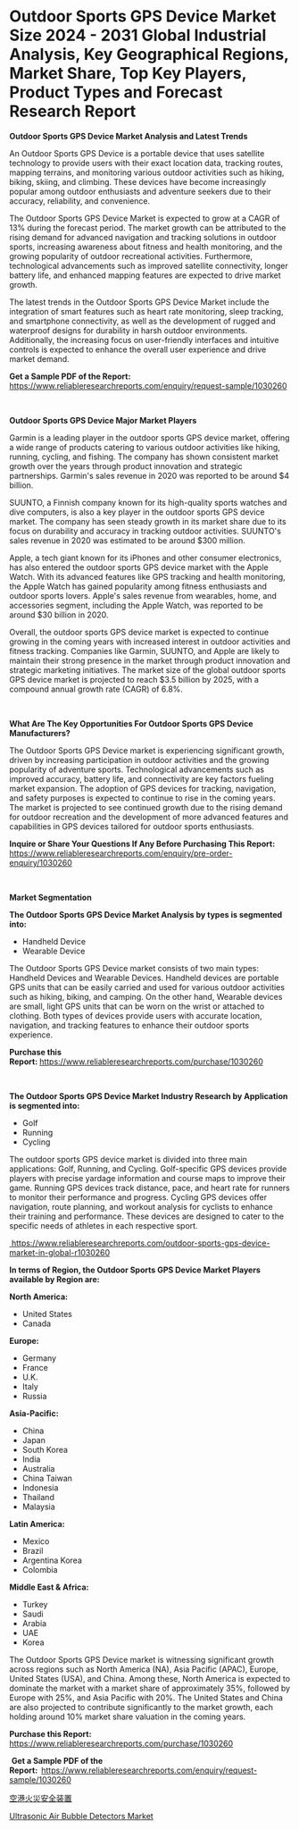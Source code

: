 <p><h1>Outdoor Sports GPS Device Market Size 2024 - 2031 Global Industrial Analysis, Key Geographical Regions, Market Share, Top Key Players, Product Types and Forecast Research Report</h1></p><p><strong>Outdoor Sports GPS Device Market Analysis and Latest Trends</strong></p>
<p><p>An Outdoor Sports GPS Device is a portable device that uses satellite technology to provide users with their exact location data, tracking routes, mapping terrains, and monitoring various outdoor activities such as hiking, biking, skiing, and climbing. These devices have become increasingly popular among outdoor enthusiasts and adventure seekers due to their accuracy, reliability, and convenience.</p><p>The Outdoor Sports GPS Device Market is expected to grow at a CAGR of 13% during the forecast period. The market growth can be attributed to the rising demand for advanced navigation and tracking solutions in outdoor sports, increasing awareness about fitness and health monitoring, and the growing popularity of outdoor recreational activities. Furthermore, technological advancements such as improved satellite connectivity, longer battery life, and enhanced mapping features are expected to drive market growth.</p><p>The latest trends in the Outdoor Sports GPS Device Market include the integration of smart features such as heart rate monitoring, sleep tracking, and smartphone connectivity, as well as the development of rugged and waterproof designs for durability in harsh outdoor environments. Additionally, the increasing focus on user-friendly interfaces and intuitive controls is expected to enhance the overall user experience and drive market demand.</p></p>
<p><strong>Get a Sample PDF of the Report:&nbsp;</strong> <a href="https://www.reliableresearchreports.com/enquiry/request-sample/1030260">https://www.reliableresearchreports.com/enquiry/request-sample/1030260</a></p>
<p>&nbsp;</p>
<p><strong>Outdoor Sports GPS Device Major Market Players</strong></p>
<p><p>Garmin is a leading player in the outdoor sports GPS device market, offering a wide range of products catering to various outdoor activities like hiking, running, cycling, and fishing. The company has shown consistent market growth over the years through product innovation and strategic partnerships. Garmin's sales revenue in 2020 was reported to be around $4 billion.</p><p>SUUNTO, a Finnish company known for its high-quality sports watches and dive computers, is also a key player in the outdoor sports GPS device market. The company has seen steady growth in its market share due to its focus on durability and accuracy in tracking outdoor activities. SUUNTO's sales revenue in 2020 was estimated to be around $300 million.</p><p>Apple, a tech giant known for its iPhones and other consumer electronics, has also entered the outdoor sports GPS device market with the Apple Watch. With its advanced features like GPS tracking and health monitoring, the Apple Watch has gained popularity among fitness enthusiasts and outdoor sports lovers. Apple's sales revenue from wearables, home, and accessories segment, including the Apple Watch, was reported to be around $30 billion in 2020.</p><p>Overall, the outdoor sports GPS device market is expected to continue growing in the coming years with increased interest in outdoor activities and fitness tracking. Companies like Garmin, SUUNTO, and Apple are likely to maintain their strong presence in the market through product innovation and strategic marketing initiatives. The market size of the global outdoor sports GPS device market is projected to reach $3.5 billion by 2025, with a compound annual growth rate (CAGR) of 6.8%.</p></p>
<p>&nbsp;</p>
<p><strong>What Are The Key Opportunities For Outdoor Sports GPS Device Manufacturers?</strong></p>
<p><p>The Outdoor Sports GPS Device market is experiencing significant growth, driven by increasing participation in outdoor activities and the growing popularity of adventure sports. Technological advancements such as improved accuracy, battery life, and connectivity are key factors fueling market expansion. The adoption of GPS devices for tracking, navigation, and safety purposes is expected to continue to rise in the coming years. The market is projected to see continued growth due to the rising demand for outdoor recreation and the development of more advanced features and capabilities in GPS devices tailored for outdoor sports enthusiasts.</p></p>
<p><strong>Inquire or Share Your Questions If Any Before Purchasing This Report:</strong> <a href="https://www.reliableresearchreports.com/enquiry/pre-order-enquiry/1030260">https://www.reliableresearchreports.com/enquiry/pre-order-enquiry/1030260</a></p>
<p>&nbsp;</p>
<p><strong>Market Segmentation</strong></p>
<p><strong>The Outdoor Sports GPS Device Market Analysis by types is segmented into:</strong></p>
<p><ul><li>Handheld Device</li><li>Wearable Device</li></ul></p>
<p><p>The Outdoor Sports GPS Device market consists of two main types: Handheld Devices and Wearable Devices. Handheld devices are portable GPS units that can be easily carried and used for various outdoor activities such as hiking, biking, and camping. On the other hand, Wearable devices are small, light GPS units that can be worn on the wrist or attached to clothing. Both types of devices provide users with accurate location, navigation, and tracking features to enhance their outdoor sports experience.</p></p>
<p><strong>Purchase this Report:&nbsp;</strong><a href="https://www.reliableresearchreports.com/purchase/1030260">https://www.reliableresearchreports.com/purchase/1030260</a></p>
<p>&nbsp;</p>
<p><strong>The Outdoor Sports GPS Device Market Industry Research by Application is segmented into:</strong></p>
<p><ul><li>Golf</li><li>Running</li><li>Cycling</li></ul></p>
<p><p>The outdoor sports GPS device market is divided into three main applications: Golf, Running, and Cycling. Golf-specific GPS devices provide players with precise yardage information and course maps to improve their game. Running GPS devices track distance, pace, and heart rate for runners to monitor their performance and progress. Cycling GPS devices offer navigation, route planning, and workout analysis for cyclists to enhance their training and performance. These devices are designed to cater to the specific needs of athletes in each respective sport.</p></p>
<p><a href="https://www.reliableresearchreports.com/outdoor-sports-gps-device-market-in-global-r1030260">&nbsp;https://www.reliableresearchreports.com/outdoor-sports-gps-device-market-in-global-r1030260</a></p>
<p><strong>In terms of Region, the Outdoor Sports GPS Device Market Players available by Region are:</strong></p>
<p>
    <p> <strong> North America: </strong>
        <ul>
            <li>United States</li>
            <li>Canada</li>
        </ul>
        </p> 
    <p> <strong> Europe: </strong>
        <ul>
            <li>Germany</li>
            <li>France</li>
            <li>U.K.</li>
            <li>Italy</li>
            <li>Russia</li>
        </ul>
        </p> 
    <p> <strong> Asia-Pacific: </strong>
        <ul>
            <li>China</li>
            <li>Japan</li>
            <li>South Korea</li>
            <li>India</li>
            <li>Australia</li>
            <li>China Taiwan</li>
            <li>Indonesia</li>
            <li>Thailand</li>
            <li>Malaysia</li>
        </ul>
        </p> 
    <p> <strong> Latin America: </strong>
        <ul>
            <li>Mexico</li>
            <li>Brazil</li>
            <li>Argentina Korea</li>
            <li>Colombia</li>
        </ul>
        </p> 
    <p> <strong> Middle East & Africa: </strong>
        <ul>
            <li>Turkey</li>
            <li>Saudi</li>
            <li>Arabia</li>
            <li>UAE</li>
            <li>Korea</li>
        </ul>
    </p>
    </p>
<p><p>The Outdoor Sports GPS Device market is witnessing significant growth across regions such as North America (NA), Asia Pacific (APAC), Europe, United States (USA), and China. Among these, North America is expected to dominate the market with a market share of approximately 35%, followed by Europe with 25%, and Asia Pacific with 20%. The United States and China are also projected to contribute significantly to the market growth, each holding around 10% market share valuation in the coming years.</p></p>
<p><strong>Purchase this Report: </strong><a href="https://www.reliableresearchreports.com/purchase/1030260">https://www.reliableresearchreports.com/purchase/1030260</a></p>
<p>&nbsp;<strong>Get a Sample PDF of the Report:&nbsp;&nbsp;</strong><a href="https://www.reliableresearchreports.com/enquiry/request-sample/1030260">https://www.reliableresearchreports.com/enquiry/request-sample/1030260</a></p>
<p><strong></strong></p>
<p><p><a href="https://github.com/zekaoe592392/Market-Research-Report-List-2/blob/main/196541785111.md">空港火災安全装置</a></p><p><a href="https://github.com/RickHolmes3/Market-Research-Report-List-5/blob/main/ultrasonic-air-bubble-detectors-market.md">Ultrasonic Air Bubble Detectors Market</a></p></p>